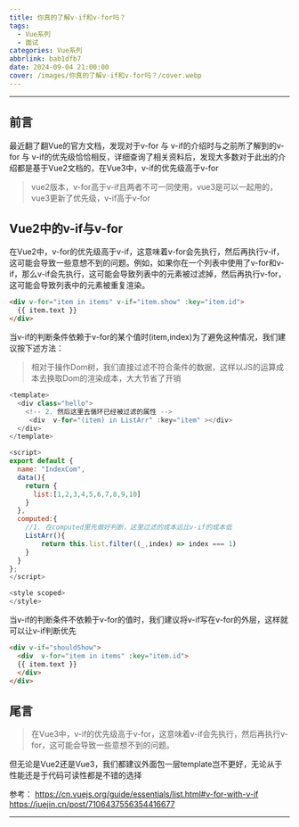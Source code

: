 ```yaml
---
title: 你真的了解v-if和v-for吗？
tags:
  - Vue系列
  - 面试
categories: Vue系列
abbrlink: bab1dfb7
date: 2024-09-04 21:00:00
cover: /images/你真的了解v-if和v-for吗？/cover.webp
---
```


---
## 前言

最近翻了翻Vue的官方文档，发现对于v-for 与 v-if的介绍时与之前所了解到的v-for 与 v-if的优先级恰恰相反，详细查询了相关资料后，发现大多数对于此出的介绍都是基于Vue2文档的，在Vue3中，v-if的优先级高于v-for
> vue2版本，v-for高于v-if且两者不可一同使用，vue3是可以一起用的，vue3更新了优先级，v-if高于v-for

## Vue2中的v-if与v-for

在Vue2中，v-for的优先级高于v-if，这意味着v-for会先执行，然后再执行v-if，这可能会导致一些意想不到的问题。例如，如果你在一个列表中使用了v-for和v-if，那么v-if会先执行，这可能会导致列表中的元素被过滤掉，然后再执行v-for，这可能会导致列表中的元素被重复渲染。


```html
<div v-for="item in items" v-if="item.show" :key="item.id">
  {{ item.text }}
</div>
```
当v-if的判断条件依赖于v-for的某个值时(item,index)为了避免这种情况，我们建议按下述方法：

> 相对于操作Dom树，我们直接过滤不符合条件的数据，这样以JS的运算成本去换取Dom的渲染成本，大大节省了开销

```js
<template>
  <div class="hello">
    <!-- 2. 然后这里去循环已经被过滤的属性 -->
     <div  v-for="(item) in ListArr" :key="item" ></div>
  </div>
</template>

<script>
export default {
  name: "IndexCom",
  data(){
    return {
      list:[1,2,3,4,5,6,7,8,9,10]
    }
  },
  computed:{
    //1. 在computed里先做好判断，这里过滤的成本远比v-if的成本低
    ListArr(){
        return this.list.filter((_,index) => index === 1)
    }
  }
};
</script>

<style scoped>
</style>

```
当v-if的判断条件不依赖于v-for的值时，我们建议将v-if写在v-for的外层，这样就可以让v-if判断优先

```html
<div v-if="shouldShow">
  <div  v-for="item in items" :key="item.id">
  {{ item.text }}
  </div>
</div>
```

## 尾言

> 在Vue3中，v-if的优先级高于v-for，这意味着v-if会先执行，然后再执行v-for，这可能会导致一些意想不到的问题。

但无论是Vue2还是Vue3，我们都建议外面包一层template岂不更好，无论从于性能还是于代码可读性都是不错的选择

参考：
https://cn.vuejs.org/guide/essentials/list.html#v-for-with-v-if
https://juejin.cn/post/7106437556354416677

---